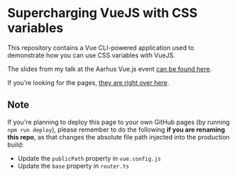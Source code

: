 # Supercharging VueJS with CSS variables

This repository contains a Vue CLI-powered application used to demonstrate how you can use CSS variables with VueJS.

The slides from my talk at the Aarhus Vue.js event [can be found here](http://slides.com/terrymun/vuejs-with-css-variables).

If you&rsquo;re looking for the pages, [they are right over here](https://terrymun.github.io/vuejs-with-css-variables/).

## Note

If you're planning to deploy this page to your own GitHub pages (by running `npm run deploy`), please remember to do the following **if you are renaming this repo**, as that changes the absolute file path injected into the production build:

* Update the `publicPath` property in `vue.config.js`
* Update the `base` property in `router.ts`